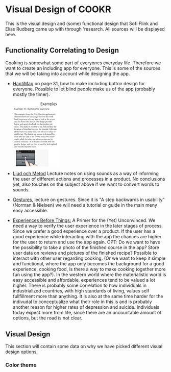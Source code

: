 # Visual Design of COOKR
This is the visual design and (some) functional design that Sofi Flink and Elias Rudberg came up with through 
'research. All sources will be displayed here.

## Functionality Correlating to Design
Cooking is somewhat some part of everyones everyday life. Therefore we want to create an including app for everyone.
This is some of the sources that we will be taking into account while designing the app.

* [HaptiMap](https://moodle.lth.se/pluginfile.php/38920/mod_resource/content/1/HaptiMap%20example%20apps.pdf) on page 31,
how to make including button design for everyone. Possible to let blind people make us of the app (probably mostly the timer).   

  <img src="https://github.com/Jesper-Berg/AIDGrupp7/blob/master/Pictures/blind-design.png?raw=true" align="middle" width="30%">
* [Ljud och Metod](https://moodle.lth.se/pluginfile.php/43550/mod_resource/content/1/Ljud%20o%20metod.pdf) Lecture notes on
using sounds as a way of informing the user of different actions and processes in a product. No conclusions yet, also touches on the subject above if we want to convert words to sounds.
* [Gestures](https://moodle.lth.se/pluginfile.php/43103/mod_resource/content/1/Gestures.pdf), lecture on gestures. Since it is
"A step backwards in usability" (Norman & Nielsen) we will need a tutorial or guide in the main meny easy accessible.
* [Experiences Before Things:](https://moodle.lth.se/pluginfile.php/38884/mod_resource/content/1/p2059-hassenzahl.pdf) A Primer for the (Yet) Unconvinced. We need a way to verify the user experience in the later stages of process. Since we prefer a good experience over a product. If the user has a good experience while interacting with the app the chances are higher for the user to return and use the app again. OPT: Do we want to have the possibility to take a photo of the finished course in the app? Store user data on reviews and pictures of the finished recipe? Possible to interact with other user regarding cooking. (Or we want to keep it simple and functional, where the app only becomes the background for a good experience, cooking food, is there a way to make cooking together more fun using the app?). In the western world where the materialistic world is easy accessible and affordable, experiences tend to be valued a lot higher. There is probably some correlation to how individuals in industrialized countries, with high standards of living, values self fullfillment more than anything. It is also at the same time harder for the indivudal to conceptualize what their role in this is and is probably another reason for higher rates of depression and suicide. Individuals today expect more from life, since there are an uncountable amount of options, but the road is not clear.

## Visual Design
This section will contain some data on why we have picked different visual design options.

### Color theme
